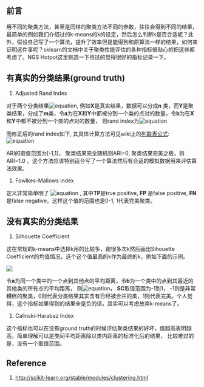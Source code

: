 ## 前言

用不同的聚类方法，甚至是同样的聚类方法不同的参数，往往会得到不同的结果，最简单的例如我们介绍过的k-means的k的设定，然后怎么判断k是否合适呢？此外，假设自己写了一个算法，提升了效率但是能得到和原算法一样的结果，如何来证明这件事呢？sklearn的文档中关于聚类性能评估的各种指标很贴心的把这些都考虑了。NGS Hotpot这里挑选一下用过的觉得很好的指标记录一下。 

## 有真实的分类结果(ground truth)   
1.  Adjusted Rand Index      

对于两个分类结果![equation](http://latex.codecogs.com/gif.latex?X={x_1,...x_n},Y={y_1,...,y_m}), 例如**X**是真实结果，数据可以分成**n** 类，而**Y**是聚类结果，分成了**m**类，令**a**为在**X**和**Y**中都被分到一个类的点对的数量，令**b**为在**X**和**Y**中都不被分到一个类的点对的数量， 则rand index为![equation](http://latex.codecogs.com/gif.latex?RI=\frac{a+b}{C_{n}^{2}}$)

而修正后的rand index如下, 其具体计算方法可见wiki上的[列联表公式](https://en.wikipedia.org/wiki/Rand_index):    
![equation](http://latex.codecogs.com/gif.latex?ARI=\frac{RI-Expected_{RI}}{max(RI)-Expected_{RI}})

ARI的取值范围为[-1,1]， 聚类结果完全随机则ARI=0, 聚类结果完美之极，则ARI=1.0 。这个方法应该特别适合写了一个算法然后有合适的模拟数据用来评估算法效果。 

1. Fowlkes-Mallows index  

定义非常简单明了 ![equation](http://latex.codecogs.com/gif.latex?FMI=\frac{TP}{\sqrt{(TP+FP)(TP+FN)}}) , 其中**TP**是true positive, **FP** 是false positive, **FN**是false negative。这样这个值的范围也是0-1, 1代表完美聚类。

## 没有真实的分类结果
1. Silhouette Coefficient   

这在常规的k-means中选择k用的比较多，跑很多次k然后画出Sihouette Coefficient的均值情况，选个这个值最高的k作为最终的k，例如下面的示例。

![](http://scikit-learn.org/stable/_images/sphx_glr_plot_kmeans_silhouette_analysis_003.png)

令**a**为同一个类中的一个点到其他点的平均距离，令**b**为一个类中的点到其最近的其他类的所有点的平均距离， 则![equation](http://latex.codecogs.com/gif.latex?SC=\frac{b-a}{max(a,b)})， **SC**取值范围为-1到1， -1则是非常糟糕的聚类，0则代表分类结果其实含有已经被合并的类，1则代表完美。个人觉得，这个指标如果得到的结果全是负的话，其实可以考虑放弃k-means了。

1. Calinski-Harabaz Index

这个指标也可以在没有ground truth的时候评估聚类结果的好坏，值越高表明越高，简单理解可以是类间平均距离除以类内距离的标准化后的结果， 比较难过的是，没有一个取值范围。

## Reference 
1. http://scikit-learn.org/stable/modules/clustering.html
